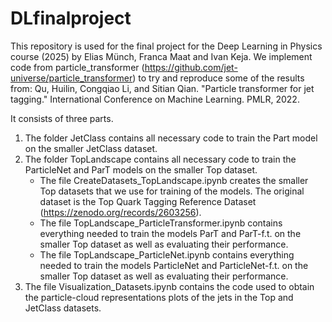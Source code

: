 # DLfinalproject

This repository is used for the final project for the Deep Learning in Physics course (2025) by Elias Münch, Franca Maat and Ivan Keja. We implement code from particle_transformer (https://github.com/jet-universe/particle_transformer) to try and reproduce some of the results from: Qu, Huilin, Congqiao Li, and Sitian Qian. "Particle transformer for jet tagging." International Conference on Machine Learning. PMLR, 2022.

It consists of three parts.

1. The folder JetClass contains all necessary code to train the Part model on the smaller JetClass dataset.
2. The folder TopLandscape contains all necessary code to train the ParticleNet and ParT models on the smaller Top dataset.
   - The file CreateDatasets_TopLandscape.ipynb creates the smaller Top datasets that we use for training of the models. The original dataset is the Top Quark Tagging Reference Dataset (https://zenodo.org/records/2603256).
   - The file TopLandscape_ParticleTransformer.ipynb contains everything needed to train the models ParT and ParT-f.t. on the smaller Top dataset as well as evaluating their performance.
   - The file TopLandscape_ParticleNet.ipynb contains everything needed to train the models ParticleNet and ParticleNet-f.t. on the smaller Top dataset as well as evaluating their performance.
3. The file Visualization_Datasets.ipynb contains the code used to obtain the particle-cloud representations plots of the jets in the Top and JetClass datasets.
